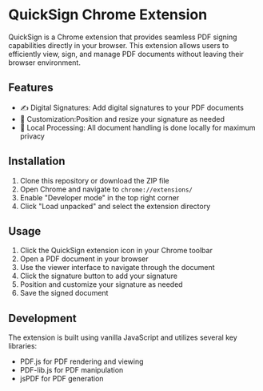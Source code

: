 # QuickSign Chrome Extension

QuickSign is a Chrome extension that provides seamless PDF signing capabilities directly in your browser. This extension allows users to efficiently view, sign, and manage PDF documents without leaving their browser environment.

## Features

- ✍️ Digital Signatures: Add digital signatures to your PDF documents
- 🎨 Customization:Position and resize your signature as needed
- 💾 Local Processing: All document handling is done locally for maximum privacy

## Installation

1. Clone this repository or download the ZIP file
2. Open Chrome and navigate to `chrome://extensions/`
3. Enable "Developer mode" in the top right corner
4. Click "Load unpacked" and select the extension directory


## Usage

1. Click the QuickSign extension icon in your Chrome toolbar
2. Open a PDF document in your browser
3. Use the viewer interface to navigate through the document
4. Click the signature button to add your signature
5. Position and customize your signature as needed
6. Save the signed document

## Development

The extension is built using vanilla JavaScript and utilizes several key libraries:
- PDF.js for PDF rendering and viewing
- PDF-lib.js for PDF manipulation
- jsPDF for PDF generation


